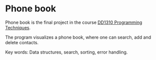 # Phone book

Phone book is the final project in the course [DD1310 Programming Techniques](https://www.kth.se/student/kurser/kurs/DD1310).

The program visualizes a phone book, where one can search, add and delete contacts.

Key words: Data structures, search, sorting, error handling.


